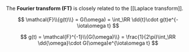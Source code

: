 The **Fourier transform (FT)** is closely related to the [[Laplace transform]].


$$
\mathcal{F}\\{g(t)\\} = G(\omega) = \int_\RR \dd{t}\cdot g(t)e^{-\iota\omega t}
$$

$$
g(t) = \mathcal{F}^{-1}\\{G(\omega)\\} = \frac{1}{2\pi}\int_\RR \dd{\omega}\cdot G(\omega)e^{\iota\omega t}
$$